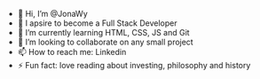 - 👋 Hi, I’m @JonaWy
- 👀 I apsire to become a Full Stack Developer
- 🌱 I’m currently learning HTML, CSS, JS and Git
- 💞️ I’m looking to collaborate on any small project
- 📫 How to reach me: Linkedin
- ⚡ Fun fact: love reading about investing, philosophy and history

<!---
JonaWy/JonaWy is a ✨ special ✨ repository because its `README.md` (this file) appears on your GitHub profile.
You can click the Preview link to take a look at your changes.
--->
